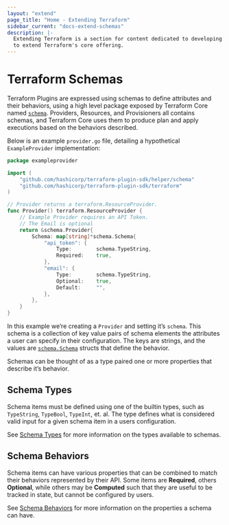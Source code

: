 ```yaml
---
layout: "extend"
page_title: "Home - Extending Terraform"
sidebar_current: "docs-extend-schemas"
description: |-
  Extending Terraform is a section for content dedicated to developing Plugins
  to extend Terraform's core offering.
---
```


# Terraform Schemas

Terraform Plugins are expressed using schemas to define attributes and their
behaviors, using a high level package exposed by Terraform Core named
[`schema`](https://github.com/hashicorp/terraform-plugin-sdk/tree/master/helper/schema).
Providers, Resources, and Provisioners all contains schemas, and Terraform Core
uses them to produce plan and apply executions based on the behaviors described. 

Below is an example `provider.go` file, detailing a hypothetical `ExampleProvider` implementation:

```go
package exampleprovider

import (
	"github.com/hashicorp/terraform-plugin-sdk/helper/schema"
	"github.com/hashicorp/terraform-plugin-sdk/terraform"
)

// Provider returns a terraform.ResourceProvider.
func Provider() terraform.ResourceProvider {
	// Example Provider requires an API Token.
	// The Email is optional
	return &schema.Provider{
		Schema: map[string]*schema.Schema{
			"api_token": {
				Type:        schema.TypeString,
				Required:    true,
			},
			"email": {
				Type:        schema.TypeString,
				Optional:    true,
				Default:     "",
			},
		},
	}
}
```

In this example we’re creating a `Provider` and setting it’s `schema`. This
schema is a collection of key value pairs of schema elements the attributes a
user can specify in their configuration. The keys are strings, and the values
are
[`schema.Schema`](https://github.com/hashicorp/terraform-plugin-sdk/blob/master/helper/schema/schema.go#L61)
structs that define the behavior. 

Schemas can be thought of as a type paired one or more properties that describe
it’s behavior. 

## Schema Types

Schema items must be defined using one of the builtin types, such as
`TypeString`, `TypeBool`, `TypeInt`, et. al. The type defines what is considered
valid input for a given schema item in a users configuration. 

See [Schema Types](/docs/extend/schemas/schema-types.html) for more
information on the types available to schemas.

## Schema Behaviors

Schema items can have various properties that can be combined to match their
behaviors represented by their API. Some items are **Required**, others
**Optional**, while others may be **Computed** such that they are useful to be
tracked in state, but cannot be configured by users.

See [Schema Behaviors](/docs/extend/schemas/schema-behaviors.html) for more
information on the properties a schema can have.
